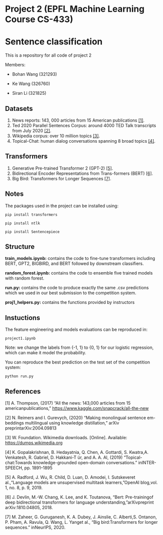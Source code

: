 # Project 2 (EPFL Machine Learning Course CS-433)
# Sentence classification

This is a repository for all code of project 2

Members:

- Bohan Wang (321293)

- Ke Wang (326760)

- Siran Li (321825)

## Datasets 

1. News reports: 143, 000 articles from 15 American publications [[1]](#1).
2. Ted 2020 Parallel Sentences Corpus: around 4000 TED Talk transcripts from July 2020 [[2]](#2).
3. Wikipedia corpus: over 10 million topics [[3]](#3).
4. Topical-Chat: human dialog conversations spanning 8 broad topics [[4]](#4).

## Transformers

1. Generative Pre-trained Transformer 2 (GPT-2) [[5]](#5).
2. Bidirectional Encoder Representations from Trans-formers (BERT) [[6]](#6).
3. Big Bird: Transformers for Longer Sequences [[7]](#7).

## Notes
The packages used in the project can be installed using:

``pip install transformers``

``pip install ntlk``

``pip install Sentencepiece``

## Structure
**train_models.ipynb:** contains the code to fine-tune transformers including BERT, GPT2, BIGBIRD, and BERT followed by downstream classifiers.

**random_forest.ipynb:** contains the code to ensemble five trained models with random forest.

**run.py:** contains the code to produce exactly the same .csv predictions which we used in our best submission to the competition system.

**proj1_helpers.py:** contains the functions provided by instructors

## Instuctions
The feature engineering and models evaluations can be reproduced in:

``project1.ipynb``

Note: we change the labels from {-1, 1} to {0, 1} for our logistic regression, which can make it model the probability.

You can reproduce the best prediction on the test set of the competition system:

``python run.py``

## References
<a id="1">[1]</a> 
A.   Thompson, (2017)
“All   the   news:   143,000   articles   from   15   americanpublications,”
https://www.kaggle.com/snapcrack/all-the-new

<a id="2">[2]</a> 
N.   Reimers   and   I.   Gurevych, (2020)
“Making   monolingual   sentence   em-beddings   multilingual   using   knowledge   distillation,” arXiv   preprintarXiv:2004.09813

<a id="3">[3]</a> 
W.   Foundation.   Wikimedia   downloads.
[Online].   Available:   https://dumps.wikimedia.org

<a id="4">[4]</a> 
K.  Gopalakrishnan,  B.  Hedayatnia,  Q.  Chen,  A.  Gottardi,  S.  Kwatra,A. Venkatesh, R. Gabriel, D. Hakkani-T ̈ur, and A. A. AI, (2019)
“Topical-chat:Towards  knowledge-grounded  open-domain  conversations.”  inINTER-SPEECH, pp. 1891–1895

<a id="5">[5]</a> 
A. Radford, J. Wu, R. Child, D. Luan, D. Amodei, I. Sutskeveret al.,“Language  models  are  unsupervised  multitask  learners,”OpenAI  blog,vol. 1, no. 8, p. 9, 2019.

<a id="6">[6]</a> 
J. Devlin, M.-W. Chang, K. Lee, and K. Toutanova, “Bert: Pre-trainingof  deep  bidirectional  transformers  for  language  understanding,”arXivpreprint arXiv:1810.04805, 2018.

<a id="7">[7]</a> 
M.   Zaheer,   G.   Guruganesh,   K.   A.   Dubey,   J.   Ainslie,   C.   Alberti,S.  Ontanon,  P.  Pham,  A.  Ravula,  Q.  Wang,  L.  Yanget  al.,  “Big  bird:Transformers for longer sequences.” inNeurIPS, 2020.



